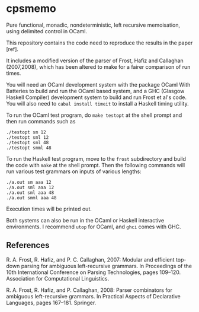 # cpsmemo
Pure functional, monadic, nondeterministic, left recursive memoisation, using delimited control in OCaml.

This repository contains the code need to reproduce the results in the paper
[ref].

It includes a modified version of the parser of Frost, Hafiz and Callaghan (2007,2008), which
has been altered to make for a fairer comparison of run times.

You will need an OCaml development system with the package OCaml With Batteries to build and
run the OCaml based system, and a GHC (Glasgow Haskell Compiler) development system to build
and run Frost et al's code. You will also need to `cabal install timeit` to install a Haskell
timing utility.

To run the OCaml test program, do `make testopt` at the shell prompt and then run commands such as

	./testopt sm 12
	./testopt sml 12
	./testopt sml 48
	./testopt smml 48

To run the Haskell test program, move to the `frost` subdirectory and build the code
with `make` at the shell prompt. Then the following commands will run various test
grammars on inputs of various lengths:

	./a.out sm aaa 12
	./a.out sml aaa 12
	./a.out sml aaa 48
	./a.out smml aaa 48

Execution times will be printed out.

Both systems can also be run in the OCaml or Haskell interactive environments. I recommend
`utop` for OCaml, and `ghci` comes with GHC.

## References

R. A. Frost, R. Hafiz, and P. C. Callaghan, 2007:
Modular and efficient top-down parsing for ambiguous left-recursive grammars. In Proceedings of the 10th International Conference on Parsing Technologies, pages 109–120. Association for Computational Linguistics.

R. A. Frost, R. Hafiz, and P. Callaghan, 2008: Parser combinators for ambiguous left-recursive grammars. In Practical Aspects of Declarative Languages, pages 167–181. Springer.
